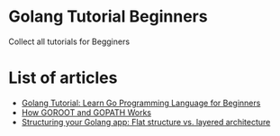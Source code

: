 # Golang Tutorial Beginners

Collect all tutorials for Begginers

# List of articles
* [Golang Tutorial: Learn Go Programming Language for Beginners](./beginner-learn/README.md)
* [How GOROOT and GOPATH Works](./go-modules-demo/README.md)
* [Structuring your Golang app: Flat structure vs. layered architecture](./project-structures/README.md)